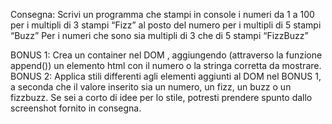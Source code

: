 Consegna:
Scrivi un programma che stampi in console i numeri da 1 a 100
    per i multipli di 3 stampi “Fizz” al posto del numero
    per i multipli di 5 stampi “Buzz”
    Per i numeri che sono sia multipli di 3 che di 5 stampi “FizzBuzz”

BONUS 1:
Crea un container nel DOM , aggiungendo (attraverso la funzione append()) un elemento html con il numero o la stringa corretta da mostrare.
BONUS 2:
Applica stili differenti agli elementi aggiunti al DOM nel BONUS 1, a seconda che il valore inserito sia un numero, un fizz, un buzz o un fizzbuzz. Se sei a corto di idee per lo stile, potresti prendere spunto dallo screenshot fornito in consegna.
